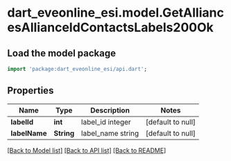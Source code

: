 # dart_eveonline_esi.model.GetAlliancesAllianceIdContactsLabels200Ok

## Load the model package
```dart
import 'package:dart_eveonline_esi/api.dart';
```

## Properties
Name | Type | Description | Notes
------------ | ------------- | ------------- | -------------
**labelId** | **int** | label_id integer | [default to null]
**labelName** | **String** | label_name string | [default to null]

[[Back to Model list]](../README.md#documentation-for-models) [[Back to API list]](../README.md#documentation-for-api-endpoints) [[Back to README]](../README.md)


